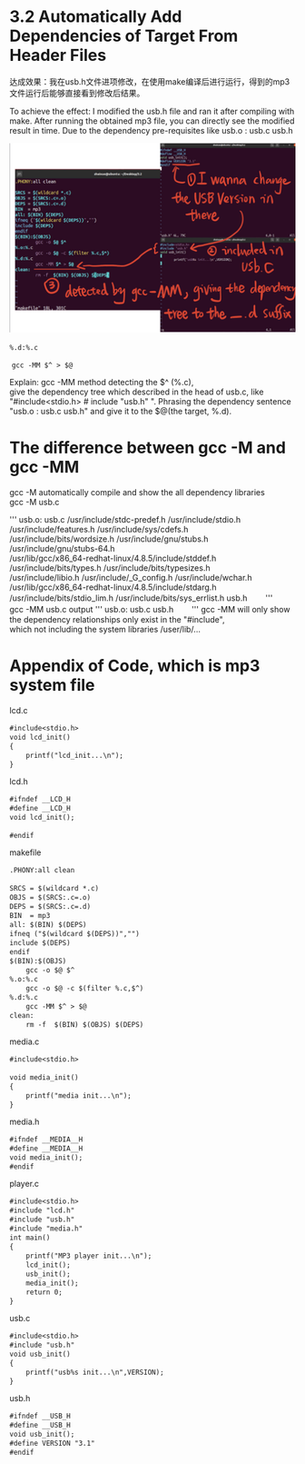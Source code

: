 # 3.2  Automatically Add Dependencies of Target From Header Files

达成效果：我在usb.h文件进项修改，在使用make编译后进行运行，得到的mp3文件运行后能够直接看到修改后结果。

To achieve the effect: I modified the usb.h file and ran it after compiling with make. After running the obtained mp3 file, you can directly see the modified result in time. Due to the dependency pre-requisites like usb.o : usb.c usb.h

![1](https://github.com/knightsummon/Makefile/blob/master/3.2%20Automatically%20Add%20Dependencies%20of%20Target%20From%20Header%20Files.assets/1.jpg)

`%.d:%.c`

​	`gcc -MM $^ > $@`

Explain: gcc -MM method detecting the $^ (%.c),  
give the dependency tree which described in the head of usb.c, like "#include<stdio.h> # include "usb.h" ". Phrasing the dependency sentence "usb.o : usb.c usb.h" and give it to the  $@(the target, %.d).

# The difference between gcc -M and gcc -MM
gcc -M automatically compile and show the all dependency libraries  
gcc -M usb.c  
  
'''
usb.o: usb.c /usr/include/stdc-predef.h /usr/include/stdio.h \
 /usr/include/features.h /usr/include/sys/cdefs.h \
 /usr/include/bits/wordsize.h /usr/include/gnu/stubs.h \
 /usr/include/gnu/stubs-64.h \
 /usr/lib/gcc/x86_64-redhat-linux/4.8.5/include/stddef.h \
 /usr/include/bits/types.h /usr/include/bits/typesizes.h \
 /usr/include/libio.h /usr/include/_G_config.h /usr/include/wchar.h \
 /usr/lib/gcc/x86_64-redhat-linux/4.8.5/include/stdarg.h \
 /usr/include/bits/stdio_lim.h /usr/include/bits/sys_errlist.h usb.h　　
'''  
gcc -MM usb.c
output
'''
usb.o: usb.c usb.h　　
'''
gcc -MM will only show the dependency relationships only exist in the "#include",   
which not including the system libraries /user/lib/...
  
# Appendix of Code, which is mp3 system file

lcd.c

```
#include<stdio.h>
void lcd_init()
{
	printf("lcd_init...\n");
}
```

lcd.h

```
#ifndef __LCD_H
#define __LCD_H
void lcd_init();

#endif
```

makefile

```
.PHONY:all clean

SRCS = $(wildcard *.c)
OBJS = $(SRCS:.c=.o)
DEPS = $(SRCS:.c=.d)
BIN  = mp3
all: $(BIN) $(DEPS)
ifneq ("$(wildcard $(DEPS))","")	
include $(DEPS)
endif
$(BIN):$(OBJS)
	gcc -o $@ $^
%.o:%.c
	gcc -o $@ -c $(filter %.c,$^)
%.d:%.c
	gcc -MM $^ > $@
clean:
	rm -f  $(BIN) $(OBJS) $(DEPS)

```

media.c

```
#include<stdio.h>

void media_init()
{
	printf("media init...\n");
}

```

media.h

```
#ifndef __MEDIA__H
#define __MEDIA__H
void media_init();
#endif
```

player.c

```
#include<stdio.h>
#include "lcd.h"
#include "usb.h"
#include "media.h"
int main()
{
	printf("MP3 player init...\n");
	lcd_init();
	usb_init();
	media_init();
	return 0;
}

```

usb.c

```
#include<stdio.h>
#include "usb.h"
void usb_init()
{
	printf("usb%s init...\n",VERSION);
}

```

usb.h

```
#ifndef __USB_H
#define __USB_H
void usb_init();
#define VERSION "3.1"
#endif

```

